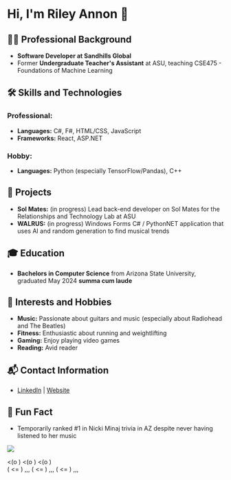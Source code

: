 # Hi, I'm Riley Annon 👋 

## 👨‍💻 Professional Background

- **Software Developer at Sandhills Global**
- Former **Undergraduate Teacher's Assistant** at ASU, teaching CSE475 - Foundations of Machine Learning

## 🛠️ Skills and Technologies

### Professional:
- **Languages:** C#, F#, HTML/CSS, JavaScript
- **Frameworks:** React, ASP.NET

### Hobby:
- **Languages:** Python (especially TensorFlow/Pandas), C++

## 🌟 Projects

- **Sol Mates:** (in progress) Lead back-end developer on Sol Mates for the Relationships and Technology Lab at ASU
- **WALRUS:** (in progress) Windows Forms C# / PythonNET application that uses AI and random generation to find musical trends

## 🎓 Education

- **Bachelors in Computer Science** from Arizona State University, graduated May 2024 **summa cum laude**

## 🎸 Interests and Hobbies

- **Music:** Passionate about guitars and music (especially about Radiohead and The Beatles)
- **Fitness:** Enthusiastic about running and weightlifting
- **Gaming:** Enjoy playing video games
- **Reading:** Avid reader

## 📬 Contact Information

- [LinkedIn](https://www.linkedin.com/in/rileyannon/) | [Website](https://rileyannon.com/)

## 🌟 Fun Fact

- Temporarily ranked #1 in Nicki Minaj trivia in AZ despite never having listened to her music

<div>
    <img src="https://www.eff.org/files/2023/11/30/2024_member_badge.png" />
</div>

<(o )           <(o )          <(o )  
 (  <= ) ,,,     (  <= ) ,,,    (  <= ) ,,,
 
<!--
**rileyannon/rileyannon** is a ✨ _special_ ✨ repository because its `README.md` (this file) appears on your GitHub profile.

Here are some ideas to get you started:

- 🔭 I’m currently working on ...
- 🌱 I’m currently learning ...
- 👯 I’m looking to collaborate on ...
- 🤔 I’m looking for help with ...
- 💬 Ask me about ...
- 📫 How to reach me: ...
- 😄 Pronouns: ...
- ⚡ Fun fact: ...
-->
